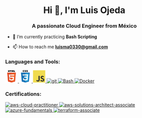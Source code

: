 <h1 align="center">Hi 👋, I'm Luis Ojeda</h1>
<h3 align="center">A passionate Cloud Engineer from México</h3>

- 🌱 I’m currently practicing **Bash Scripting**

- 📫 How to reach me **luisma0330@gmail.com**

<p align="left">
</p>

<h3 align="left">Languages and Tools:</h3>
<p align="left"><a href="https://www.w3.org/html/" target="_blank" rel="noreferrer"><img src="https://raw.githubusercontent.com/devicons/devicon/master/icons/html5/html5-original-wordmark.svg" alt="html5" width="40" height="40"/> </a> <a href="https://www.w3schools.com/css/" target="_blank" rel="noreferrer"> <img src="https://raw.githubusercontent.com/devicons/devicon/master/icons/css3/css3-original-wordmark.svg" alt="css3" width="40" height="40"/> </a> <a href="https://developer.mozilla.org/en-US/docs/Web/JavaScript" target="_blank" rel="noreferrer"> <img src="https://raw.githubusercontent.com/devicons/devicon/master/icons/javascript/javascript-original.svg" alt="javascript" width="40" height="40"/> </a> <a href="https://git-scm.com/" target="_blank" rel="noreferrer"> <img src="https://www.vectorlogo.zone/logos/git-scm/git-scm-icon.svg" alt="git" width="40" height="40"/> </a> <a href="https://www.w3schools.com/bash/bash_script.php" target="_blank" rel="noreferrer"> <img src="https://upload.wikimedia.org/wikipedia/commons/4/4b/Bash_Logo_Colored.svg" alt="Bash" width="40" height="40"/> </a> <a href="https://www.docker.com/" target="_blank" rel="noreferrer"> <img src="https://www.svgrepo.com/show/331370/docker.svg" alt="Docker" width="40" height="40"/> </a> </p>

<h3 align="left">Certifications:</h3>
<p align="left"> <a href="https://www.credly.com/earner/earned/badge/713b9a46-7b26-42d3-9967-9613bc432370" target="_blank" rel="noreferrer"> <img src="https://images.credly.com/size/680x680/images/00634f82-b07f-4bbd-a6bb-53de397fc3a6/image.png" alt="aws-cloud-practitioner" width="40" height="40"/> </a> <a href="https://www.credly.com/earner/earned/badge/1bc8dbf0-439e-46f7-bd87-5fd3ca4128d7" target="_blank" rel="noreferrer"> <img src="https://images.credly.com/size/680x680/images/0e284c3f-5164-4b21-8660-0d84737941bc/image.png" alt="aws-solutions-architect-associate" width="40" height="40"/> </a> <a href="https://learn.microsoft.com/api/credentials/share/es-mx/LuisOjeda-9121/6D9E49E1C1245944?sharingId=DEC3BA9CF84FC6D8" target="_blank" rel="noreferrer"> <img src="https://learn.microsoft.com/media/learn/certification/badges/microsoft-certified-fundamentals-badge.svg?branch=main" alt="azure-fundamentals" width="40" height="40"/> <a href="https://www.credly.com/earner/earned/badge/2a81222e-1010-4b2d-b533-1f6edff05b0d" target="_blank" rel="noreferrer"> <img src="https://images.credly.com/size/680x680/images/ed4be915-68f8-428a-b332-40ded9084ee5/blob" alt="terraform-associate" width="40" height="40"/></a> </p>

